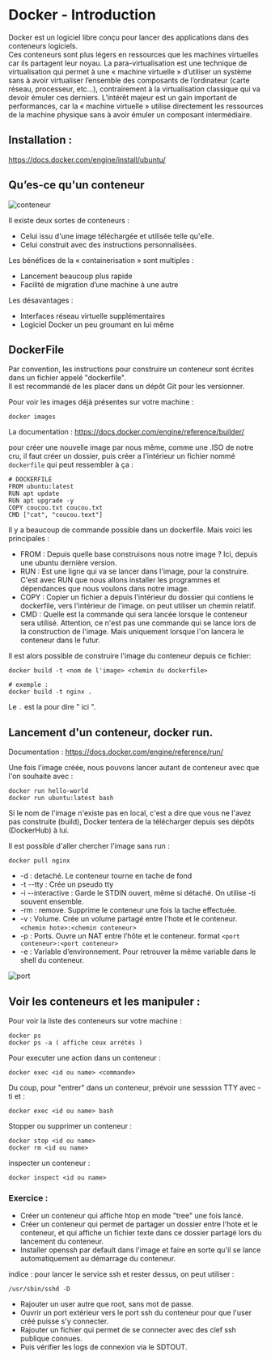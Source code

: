 # Docker - Introduction

Docker est un logiciel libre conçu pour lancer des applications dans des conteneurs logiciels.  
Ces conteneurs sont plus légers en ressources que les machines virtuelles car ils partagent leur noyau.
La para-virtualisation est une technique de virtualisation qui permet à une « machine virtuelle » d’utiliser un système sans à avoir virtualiser l’ensemble des composants de l’ordinateur (carte réseau, processeur, etc…), contrairement à la virtualisation classique qui va devoir émuler ces derniers. L’intérêt majeur est un gain important de performances, car la « machine virtuelle » utilise directement les ressources de la machine physique sans à avoir émuler un composant intermédiaire.


## Installation :
https://docs.docker.com/engine/install/ubuntu/

## Qu’es-ce qu'un conteneur
![conteneur](https://blog.webnet.fr/wp-content/uploads/2020/03/VM-vs-Docker.png)

Il existe deux sortes de conteneurs :

- Celui issu d'une image téléchargée et utilisée telle qu'elle.
- Celui construit avec des instructions personnalisées.

Les bénéfices de la « containerisation » sont multiples :

- Lancement beaucoup plus rapide
- Facilité de migration d’une machine à une autre

Les désavantages :

- Interfaces réseau virtuelle supplémentaires
- Logiciel Docker un peu groumant en lui même


## DockerFile


Par convention, les instructions pour construire un conteneur sont écrites dans un fichier appelé "dockerfile".  
Il est recommandé de les placer dans un dépôt Git pour les versionner.

Pour voir les images déjà présentes sur votre machine :

```
docker images
```

La documentation :
https://docs.docker.com/engine/reference/builder/

pour créer une nouvelle image par nous même, comme une .ISO de notre cru, il faut créer un dossier, puis créer a l'intérieur un fichier nommé ```dockerfile``` qui peut ressembler à ça :

```text
# DOCKERFILE
FROM ubuntu:latest
RUN apt update
RUN apt upgrade -y
COPY coucou.txt coucou.txt
CMD ["cat", "coucou.text"]
```

Il y a beaucoup de commande possible dans un dockerfile. Mais voici les principales :

- FROM : Depuis quelle base construisons nous notre image ? Ici, depuis une ubuntu dernière version.
- RUN : Est une ligne qui va se lancer dans l'image, pour la construire. C'est avec RUN que nous allons installer les programmes et dépendances que nous voulons dans notre image.
- COPY : Copier un fichier a depuis l'intérieur du dossier qui contiens le dockerfile, vers l'intérieur de l'image. on peut utiliser un chemin relatif.
- CMD : Quelle est la commande qui sera lancée lorsque le conteneur sera utilisé. Attention, ce n'est pas une commande qui se lance lors de la construction de l'image. Mais uniquement lorsque l'on lancera le conteneur dans le futur.

Il est alors possible de construire l'image du conteneur depuis ce fichier:

```shell
docker build -t <nom de l'image> <chemin du dockerfile>

# exemple :
docker build -t nginx .
```

Le ```.``` est la pour dire " ici ".

## Lancement d'un conteneur, docker run.

Documentation : https://docs.docker.com/engine/reference/run/

Une fois l'image créée, nous pouvons lancer autant de conteneur avec que l'on souhaite avec :

```shell
docker run hello-world
docker run ubuntu:latest bash
```

Si le nom de l'image n'existe pas en local, c'est a dire que vous ne l'avez pas construite (build), Docker tentera de la télécharger depuis ses dépôts (DockerHub) à lui.

Il est possible d'aller chercher l'image sans run :

```shell
docker pull nginx
```


- -d : detaché. Le conteneur tourne en tache de fond
- -t --tty : Crée un pseudo tty
- -i --interactive : Garde le STDIN ouvert, même si détaché. On utilise -ti souvent ensemble.
- -rm : remove. Supprime le conteneur une fois la tache effectuée.
- -v : Volume. Crée un volume partagé entre l'hote et le conteneur.  ```<chemin hote>:<chemin conteneur>```
- -p : Ports. Ouvre un NAT entre l’hôte et le conteneur. format ```<port conteneur>:<port conteneur>```
- -e : Variable d’environnement. Pour retrouver la même variable dans le shell du conteneur. 

![port](https://linuxhandbook.com/content/images/2020/11/ssh-into-container.png)


## Voir les conteneurs et les manipuler :

Pour voir la liste des conteneurs sur votre machine :
```shell
docker ps
docker ps -a ( affiche ceux arrétés )
```

Pour executer une action dans un conteneur :
```shell
docker exec <id ou name> <commande>
```

Du coup, pour "entrer" dans un conteneur, prévoir une sesssion TTY avec -ti et :
```shell
docker exec <id ou name> bash
```

Stopper ou supprimer un conteneur :
```shell
docker stop <id ou name>
docker rm <id ou name>
```

inspecter un conteneur :
```shell
docker inspect <id ou name>
```

### Exercice :

- Créer un conteneur qui affiche htop en mode "tree" une fois lancé.
- Créer un conteneur qui permet de partager un dossier entre l'hote et le conteneur, et qui affiche un fichier texte dans ce dossier partagé lors du lancement du conteneur.
- Installer openssh par default dans l'image et faire en sorte qu'il se lance automatiquement au démarrage du conteneur.

indice : pour lancer le service ssh et rester dessus, on peut utiliser : 
```
/usr/sbin/sshd -D
```

- Rajouter un user autre que root, sans mot de passe.
- Ouvrir un port extérieur vers le port ssh du conteneur pour que l'user créé puisse s'y connecter.
- Rajouter un fichier qui permet de se connecter avec des clef ssh publique connues.
- Puis vérifier les logs de connexion via le SDTOUT.
